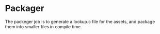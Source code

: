 # Packager

The packeger job is to generate a lookup.c file for the assets, and package them into smaller files in compile time.